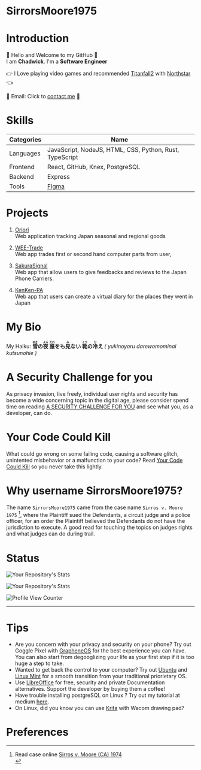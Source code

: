 # SirrorsMoore1975

# Introduction
👋 Hello and Welcome to my GitHub 👋  <br>
I am <b>Chadwick</b>. I'm a <b>Software Engineer </b><br>  

👉 I Love playing video games and recommended [Titanfall2](https://store.steampowered.com/app/1237970/Titanfall_2/) with [Northstar](https://github.com/R2Northstar/Northstar) 👈 <br>

📧  Email: Click to <a href="mailto:chadwickau@hotmail.com?subject=Github%20Job" target="_blank">contact me</a>  📧  <br>

# Skills
| Categories | Name |
| ---------- | ---- |
| Languages | JavaScript, NodeJS, HTML, CSS, Python, Rust, TypeScript |  
| Frontend | React, GitHub, Knex, PostgreSQL |  
| Backend | Express |
| Tools | [Figma](https://www.figma.com/)  |


# Projects
1. [Oriori](https://github.com/OriOri-CCP7/oriori)  
Web application tracking Japan seasonal and regional goods

2. [WEE-Trade](https://github.com/SirrorsMoore1975/WEE-Trade)<br>
Web app trades first or second hand computer parts from user, 

3. [SakuraSignal](https://github.com/Phone-Review-App/SakuraSignal)<br>
Web app that allow users to give feedbacks and reviews to the Japan Phone Carriers.

4. [KenKen-PA](https://github.com/Phone-Review-App/ccp7-legacy-week) <br>
Web app that users can create a virtual diary for the places they went in Japan

# My Bio
My Haiku:
<b>
<ruby>雪<rt>ゆき</rt></ruby>の<ruby>夜<rt>よる</rt></ruby> <ruby>誰<rt>だれ</rt></ruby>をも<ruby>見<rt>み</rt></ruby>ない <ruby>靴<rt>くつ</rt></ruby>の<ruby>冷<rt>ひ</rt></ruby>え
</b>
<i> ( yukinoyoru darewomominai kutsunohie )</i>
<br>

# A Security Challenge for you
As privacy invasion, live freely, individual user rights and security has become a wide concerning topic in the digital age, please consider spend time on reading [A SECURITY CHALLENGE FOR YOU](Documents/SECURITYCHALLENGE/README.md) and see what you, as a developer, can do.

# Your Code Could Kill
What could go wrong on some failing code, causing a software glitch, unintented misbehavior or a malfunction to your code? Read [Your Code Could Kill](./Documents/YOUCODECOULDKILL/README.md) so you never take this lightly.


# Why username SirrorsMoore1975? 
The name `SirrorsMoore1975` came from the case name `Sirros v. Moore 1975` [^1], where the Plaintiff sued the Defendants, a circuit judge and a police officer, for an order the Plaintiff believed the Defendants do not have the jurisdiction to execute. A good read for touching the topics on judges rights and what judges can do during trail.
<br>
# Status

![Your Repository's Stats](https://github-readme-stats.vercel.app/api?username=sirrorsmoore1975&show_icons=true) 

![Your Repository's Stats](https://github-readme-stats.vercel.app/api/top-langs/?username=sirrorsmoore1975&theme=blue-green) 

![Profile View Counter](https://komarev.com/ghpvc/?username=sirrorsmoore1975)

<hr />

# Tips  

- Are you concern with your privacy and security on your phone? Try out Goggle Pixel with [GrapheneOS](https://grapheneos.org/#about) for the best experience you can have. You can also start from degooglizing your life as your first step if it is too huge a step to take.<br>
- Wanted to get back the control to your computer? Try out [Ubuntu](https://ubuntu.com/) and [Linux Mint](https://linuxmint.com/) for a smooth transition from your traditional priorietary OS. <br>
- Use [LibreOffice](https://www.libreoffice.org/discover/libreoffice/) for free, security and private Documentation alternatives. Support the developer by buying them a coffee!<br>
- Have trouble installing postgreSQL on Linux ? Try out my tutorial at medium [here](https://medium.com/@chadwickau/how-to-install-postgres-on-linux-5c7e507e0b94). <br>
- On Linux, did you know you can use [Krita](https://krita.org/) with Wacom drawing pad?  <br>

<p>

# Preferences  


[^1]: Read case online [Sirros v. Moore (CA) 1974](https://swarb.co.uk/sirros-v-moore-ca-1974/)<br>

</p>
